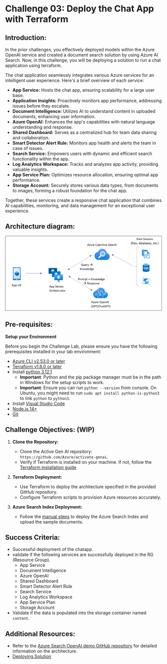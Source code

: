 # Challenge 03:  Deploy the Chat App with Terraform

## Introduction:

In the prior challenges, you effectively deployed models within the Azure OpenAI service and created a document search solution by using Azure AI Search. Now, in this challenge, you will be deploying a solution to run a chat application using terraform.

The chat application seamlessly integrates various Azure services for an intelligent user experience. Here's a brief overview of each service:

- **App Service:** Hosts the chat app, ensuring scalability for a large user base.
- **Application Insights:** Proactively monitors app performance, addressing issues before they escalate.
- **Document Intelligence:** Utilizes AI to understand content in uploaded documents, enhancing user information.
- **Azure OpenAI:** Enhances the app's capabilities with natural language understanding and response.
- **Shared Dashboard:** Serves as a centralized hub for team data sharing and collaboration.
- **Smart Detector Alert Rule:** Monitors app health and alerts the team in case of issues.
- **Search Service:** Empowers users with dynamic and efficient search functionality within the app.
- **Log Analytics Workspace:** Tracks and analyzes app activity, providing valuable insights.
- **App Service Plan:** Optimizes resource allocation, ensuring optimal app performance.
- **Storage Account:** Securely stores various data types, from documents to images, forming a robust foundation for the chat app.

Together, these services create a responsive chat application that combines AI capabilities, monitoring, and data management for an exceptional user experience.

## Architecture diagram:

![](../media/appcomponents.png)

## Pre-requisites:
**Setup your Environment**

Before you begin the Challenge Lab, please ensure you have the following prerequisites installed in your lab environment:
* [Azure CLI v2.53.0 or later](https://aka.ms/azure-dev/install/)
* [Terraform v1.6.0 or later](https://developer.hashicorp.com/terraform/install)
* Install [python 3.12.1](https://www.python.org/downloads)
  * **Important**: Python and the pip package manager must be in the path in Windows for the setup scripts to work.
  * **Important**: Ensure you can run `python --version` from console. On Ubuntu, you might need to run `sudo apt install python-is-python3` to link `python` to `python3`.
* Install [Visual Studio Code](https://code.visualstudio.com/download/)
* [Node.js 14+](https://nodejs.org/en/download/)
* [Git](https://git-scm.com/downloads)

## Challenge Objectives: (WIP)

1. **Clone the Repository:**
   - Clone the Active Gen AI repository: `https://github.com/Azure/activate-genai`.
   - Verify if Terraform is installed on your machine. If not, follow the [Terraform installation guide](https://developer.hashicorp.com/terraform/install)

2. **Terraform Deployment:**
   - Use Terraform to deploy the architecture specified in the provided GitHub repository.
   - Configure Terraform scripts to provision Azure resources accurately.

3. **Azure Search Index Deployment:**
   - Follow the [manual steps](https://github.com/Azure/activate-genai/blob/main/infra/README.md) to deploy the Azure Search Index and upload the sample documents.
## Success Criteria:

- Successful deployment of the chatapp.
- validate if the following services are successfully deployed in the RG (Resource Group).
  - App Service
  - Document Intelligence
  - Azure OpenAI
  - Shared Dashboard
  - Smart Detector Alert Rule
  - Search Service
  - Log Analytics Workspace
  - App Service Plan
  - Storage Account
- Validate if the data is populated into the storage container named `content`.

## Additional Resources:

-  Refer to the  [Azure Search OpenAI demo GitHub repository](https://github.com/cmendible/azure-search-openai-demo) for detailed information on the architecture.
-  [Deploying Solution](https://github.com/Azure/activate-genai/blob/main/infra/README.md)


